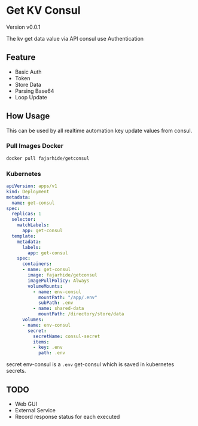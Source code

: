# Get KV Consul
Version  v0.0.1

The kv get data value via API consul use Authentication

## Feature
- Basic Auth
- Token
- Store Data
- Parsing Base64
- Loop Update

## How Usage

This can be used by all realtime automation key update values ​​from consul.

### Pull Images Docker
```bash
docker pull fajarhide/getconsul
```
### Kubernetes

```yml
apiVersion: apps/v1
kind: Deployment
metadata:
  name: get-consul
spec:
  replicas: 1
  selector:
    matchLabels:
      app: get-consul
  template:
    metadata:
      labels:
        app: get-consul
    spec:
      containers:
      - name: get-consul
        image: fajarhide/getconsul
        imagePullPolicy: Always
        volumeMounts:
          - name: env-consul
            mountPath: "/app/.env"
            subPath: .env
          - name: shared-data
            mountPath: /directory/store/data
      volumes:
      - name: env-consul
        secret:
          secretName: consul-secret
          items:
          - key: .env
            path: .env
```

secret env-consul is a `.env` get-consul which is saved in kubernetes secrets.


## TODO
- Web GUI
- External Service
- Record response status for each executed